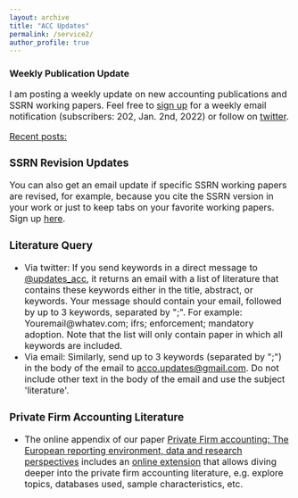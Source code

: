 ```yaml
---
layout: archive
title: "ACC Updates"
permalink: /service2/
author_profile: true
---
```

<!-- Global site tag (gtag.js) - Google Analytics -->
<script async src="https://www.googletagmanager.com/gtag/js?id=G-05633BF9HL"></script>
<script>
  window.dataLayer = window.dataLayer || [];
  function gtag(){dataLayer.push(arguments);}
  gtag('js', new Date());

   gtag('config', 'G-05633BF9HL', {'anonymize_ip': true});
</script> 
 


  <h3> Weekly Publication Update </h3>

<font size="3"> 

I am posting a weekly update on new accounting publications and SSRN working papers. Feel free to <a href="http://easys-online.com/subscribe-acc-updates/" target="_blank">sign up</a> for a weekly email notification (subscribers: 202, Jan. 2nd, 2022) or follow on <a href="https://twitter.com/updates_acc?lang=en" target="_blank">twitter</a>. 
 <p> </p>
 <u>Recent posts:</u> 
 <p> </p>
 <script src="//rss.bloople.net/?url=http%3A%2F%2Feasys-online.com%2Ffeed&detail=-1&limit=3&showtitle=false&type=js"></script>
 <p> </p>
 
<h3> SSRN Revision Updates </h3>
<font size="3">  
You can also get an email update if specific SSRN working papers are revised, for example, because you cite the SSRN version in your work or just to keep tabs on your favorite working papers. Sign up <a href="https://docs.google.com/forms/d/e/1FAIpQLSe0XTerPmxP8zVHMO1SebMfMiNqAnSV5wy_3rXBllsUoY-K7A/viewform?usp=sf_link" target="_blank">here</a>.
</font> 

  <h3> Literature Query </h3>
<font size="3">
 <ul> 
  <li> Via twitter: If you send keywords in a direct message to <a href="https://twitter.com/updates_acc?lang=en" target="_blank">@updates_acc</a>, it returns an email with a list of literature that contains these keywords either in the title, abstract, or keywords. Your message should contain your email, followed by up to 3 keywords, separated by ";". For example: Youremail@whatev.com; ifrs; enforcement; mandatory adoption. Note that the list will only contain paper in which all keywords are included. 
 </li> 
   <li> Via email: Similarly, send up to 3 keywords (separated by ";") in the body of the email to <a href="mailto:acco.updates@gmail.com?subject=literature&body=keyword1; keyword2; keyword3">acco.updates@gmail.com</a>. Do not include other text in the body of the email and use the subject 'literature'.      
       </li> 
</ul>   
  </font> 
  
   <h3> Private Firm Accounting Literature </h3>
<font size="3">
 <ul> 
  <li> The online appendix of our paper <a href="https://www.tandfonline.com/doi/full/10.1080/00014788.2021.1982670" target="_blank">Private Firm accounting: The European reporting environment, data and research perspectives</a> includes an <a href="https://trr266.wiwi.hu-berlin.de/shiny/pfirmacclit/" target="_blank">online extension</a> that allows diving deeper into the private firm accounting literature, e.g. explore topics, databases used, sample characteristics, etc. 
     </li>  <ul> 
    
